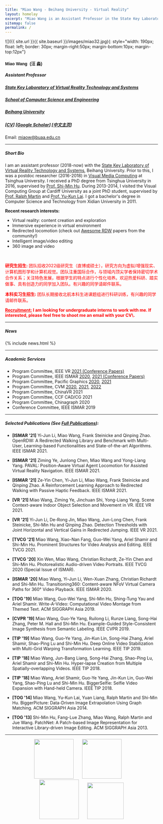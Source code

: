 ```yaml
---
title: "Miao Wang - Beihang University - Virtual Reality"
layout: homelay
excerpt: "Miao Wang is an Assistant Professor in the State Key Laboratory of Virtual Reality Technology and Systems at Beihang University"
sitemap: false
permalink: /
---
```


<!-- <center>
<figure>
  <img src="{{ site.url }}{{ site.baseurl }}/images/miaocircle.png" style="width: 180px">

</figure>
</center>
<br/> -->

<!-- ***
**I will join the Key State Laboratory of Virtual Reality and Systems, Beihang University in Oct. 2018.**

*** -->

![]({{ site.url }}{{ site.baseurl }}/images/miao32.jpg){: style="width: 190px; float: left; border: 30px; margin-right:50px; margin-bottom:10px; margin-top:12px"}

<!-- ###  **Miao Wang** -->

<div><h4 style="font-family: HelveticaNeue-Light, arial, 'Optima','aleSC', Helvetica Neue, Source Sans Pro,Arial"><b>Miao Wang &nbsp;(汪 淼)</b></h4> </div>

##### Assistant Professor 

##### [State Key Laboratory of Virtual Reality Technology and Systems](http://vrlab.buaa.edu.cn)

##### [School of Computer Science and Engineering](http://scse.buaa.edu.cn/index.htm)

<!-- ##### [Research Institute for Frontier Science](http://qyy.buaa.edu.cn/) -->

<!-- ##### School of Computer Science and Engineering -->

##### [Beihang University](https://www.buaa.edu.cn/)

##### [[CV](http://miaowang.me/CV.pdf)] [[Google Scholar](https://scholar.google.com/citations?user=BaOhbFsAAAAJ&hl=en)] [[中文主页](http://shi.buaa.edu.cn/wangmiao/zh_CN/index.htm)]


Email: [miaow@buaa.edu.cn]()  

<!-- ##### Office: Room G-703, New Main Building, Beihang University -->


<!-- [[中文主页](https://scholar.google.com/citations?user=AAwLfKUAAAAJ&hl=en)]  -->



<!-- ##### *Assistant Professor*

##### *Visual Computing Group.

##### *Key State Laboratory of Virtual Reality and Systems*

##### *Beihang University* -->

<!--2<br> -->


<!-- <p style="color:red">Our team is looking for passionate PhD students, master students and undergraduate intern students to do research in virtual reality, computer graphics and computer vision. If interested, [please feel free to send me an email with your resume.](mailto:miaowang.me@gmail.com)</p> -->

<!-- **北航虚拟现实技术与系统国家重点实验室可视媒体计算团队（胡事民教授团队）招收博士研究生、硕士研究生和北航有志于学术研究的优秀本科实习学生。研究课题包括：虚拟现实、计算机图形学和计算机视觉，请访问链接[关于招生]({{ site.url }}{{ site.baseurl }}/misc)查阅详细信息。** -->

***

##### **Short Bio** 


I am an assistant professor (2018-now) with the [State Key Laboratory of Virtual Reality Technology and Systems](http://vrlab.buaa.edu.cn), Beihang University. Prior to this, I was a postdoc researcher (2016-2018) in [Visual Media Computing](http://cg.cs.tsinghua.edu.cn) at Tsinghua University. I received a PhD degree from Tsinghua University in 2016, supervised by [Prof. Shi-Min Hu](http://cg.cs.tsinghua.edu.cn/prof_hu.htm). During 2013-2014, I visited the Visual Computing Group at Cardiff University as a joint PhD student, supervised by [Prof. Ralph Martin](https://www.cardiff.ac.uk/people/view/118143-martin-ralph) and [Prof. Yu-Kun Lai](https://users.cs.cf.ac.uk/Yukun.Lai/). I got a bachelor's degree in Computer Science and Technology from Xidian University in 2011. 

<!-- I am serving on the S&T Program Committee of [ISMAR 2020](http://ismar20.org) and Program Committees of [PG 2020](https://pg2020.org/) and [CVM 2020](http://iccvm.org/2020/). I was a Conference Committee member of [ISMAR 2019](http://ismar19.org) and reviewed technical papers for SIGGRAPH/SIGGRAPH Asia, IEEE VR, ISMAR, Pacific Graphics, CVM conferences, and ACM TOG, IEEE TVCG, Computer Graphics Forum, The Visual Computer, JCST, CVM journals. -->

<!-- My research goals are to computationally help humans create, explore, and edit visual media, especially for VR/AR.  -->

**Recent research interests:**

* Virtual reality: content creation and exploration
* Immersive experience in virtual environment
* Redirected locomotion (check out [Awesome RDW](https://github.com/yaoling1997/Awesome-RDW) papers from the community!)
* Intelligent image/video editing
* 360 image and video



<!-- <button type="button" class="btn btn-lg btn-primary"><a href="mailto:miaow@buaa.edu.cn" style="color:white">I am looking for undergraduate interns to work with me. If interested, please feel free to drop me an email.</a></button> -->

<br>

<p style="color:red"><b>研究生招生: </b>
团队招收2022级研究生（直博或硕士），研究方向为虚拟/增强现实、计算机图形学和计算机视觉。团队注重国际合作，与领域内顶尖学者保持密切学术合作关系；关注特色发展，根据学生的特点进行个性化培养。欢迎热爱科研、踏实做事、具有创造力的同学加入团队。有兴趣的同学请邮件联系。</p>

<p style="color:red"><b>本科实习生招生: </b>
团队长期接收北航本科生进课题组进行科研训练，有兴趣的同学请邮件联系。</p>

<p style="color:red"><b><u>Recruitment:</u> I am looking for undergraduate interns to work with me. If interested, please feel free to shoot me an email with your CV\.</b></p>





<!-- <alert class="btn btn-lg btn-primary"><a href="mailto:miaow@buaa.edu.cn" style="color:white">I am looking for undergraduate interns to work with me. If interested, please feel free to drop me an email.</a></button> -->
	


 <!-- **I am looking for undergraduate interns to work with me. If interested, please feel free to drop me an email.** -->

***

##### **News** 

{% include news.html %}

***

##### **Academic Services** 

+  Program Committee, IEEE VR [<u>2021 (Conference Papers)</u>](https://ieeevr.org/2021/)
+  Program Committee, IEEE ISMAR [<u>2020</u>](https://ismar20.org/), [<u>2021 (Conference Papers)</u>](https://ismar21.org/)
+  Program Committee, Pacific Graphics [<u>2020</u>](https://pg2020.org/), [<u>2021</u>](https://pg2021.org/)
+  Program Committee, CVM [<u>2020</u>](http://iccvm.org/2020/), [<u>2021</u>](http://iccvm.org/2021/), [<u>2022</u>](http://iccvm.org/2022/)
+  Program Committee, ChinaVR 2021
+  Program Committee, CCF CAD/CG 2021
+  Program Committee, Chinagraph 2020
+  Conference Committee, IEEE ISMAR 2019

***

<!-- ##### **Awards**

+ Young Elite Scientists Sponsorship Program by China Graphics Society, 2019
+ National Science and Technology Progress Award of China (Second Class Prize, 9th Achiever), 2018

*** -->

##### **Selected Publications** (See [Full Publications](http://miaowang.me/publications)):

+  **[ISMAR \'21]** Yi-Jun Li, Miao Wang, Frank Steinicke and Qinping Zhao. OpenRDW: A Redirected Walking Library and Benchmark with Multi-User, Learning-based Functionalities and State-of-the-art Algorithms. IEEE ISMAR 2021.

+  **[ISMAR \'21]** Ziming Ye, Junlong Chen, Miao Wang and Yong-Liang Yang. PAVAL: Position-Aware Virtual Agent Locomotion for Assisted Virtual Reality Navigation. IEEE ISMAR 2021.

+  **[ISMAR \'21]** Ze-Yin Chen, Yi-Jun Li, Miao Wang, Frank Steinicke and Qinping Zhao. A Reinforcement Learning Approach to Redirected Walking with Passive Haptic Feedback. IEEE ISMAR 2021.

+  **[VR \'21]** Miao Wang, Ziming Ye, Jinchuan Shi, Yong-Liang Yang. Scene Context-aware Indoor Object Selection and Movement in VR. IEEE VR 2021.

+  **[VR \'21]** Yi-Jun Li, De-Rong Jin, Miao Wang, Jun-Long Chen, Frank Steinicke, Shi-Min Hu and Qinping Zhao. Detection Thresholds with Joint Horizontal and Vertical Gains in Redirected Jumping. IEEE VR 2021.

+  **[TVCG \'21]** Miao Wang, Xiao-Nan Fang, Guo-Wei Yang, Ariel Shamir and Shi-Min Hu. Prominent Structures for Video Analysis and Editing. IEEE TVCG 2021.

+  **[TVCG \'20]** Xin Wen, Miao Wang, Christian Richardt, Ze-Yin Chen and Shi-Min Hu. Photorealistic Audio-driven Video Portraits. IEEE TVCG 2020 (Special Issue of ISMAR).

+  **[ISMAR \'20]** Miao Wang, Yi-Jun Li, Wen-Xuan Zhang, Christian Richardt and Shi-Min Hu. Transitioning360: Content-aware NFoV Virtual Camera Paths for 360° Video Playback. IEEE ISMAR 2020.


+  **[TOG \'19]** Miao Wang, Guo-Wei Yang, Shi-Min Hu, Shing-Tung Yau and Ariel Shamir. Write-A-Video: Computational Video Montage from Themed Text. ACM SIGGRAPH Asia 2019.


+  **[CVPR \'19]** Miao Wang, Guo-Ye Yang, Ruilong Li, Runze Liang, Song-Hai Zhang, Peter M. Hall and Shi-Min Hu. Example-Guided Style-Consistent Image Synthesis from Semantic Labeling. IEEE CVPR 2019.


+  **[TIP \'19]** Miao Wang, Guo-Ye Yang, Jin-Kun Lin, Song-Hai Zhang, Ariel Shamir, Shao-Ping Lu and Shi-Min Hu. Deep Online Video Stabilization with Multi-Grid Warping Transformation Learning. IEEE TIP 2019.

+  **[TIP \'18]** Miao Wang, Jun-Bang Liang, Song-Hai Zhang, Shao-Ping Lu, Ariel Shamir and Shi-Min Hu. Hyper-lapse Creation from Multiple Spatially-overlapping Videos. IEEE TIP 2018.

+  **[TIP \'18]** Miao Wang, Ariel Shamir, Guo-Ye Yang, Jin-Kun Lin, Guo-Wei Yang, Shao-Ping Lu and Shi-Min Hu. BiggerSelfie: Selfie Video Expansion with Hand-held Camera. IEEE TIP 2018.

+  **[TOG \'14]** Miao Wang, Yu-Kun Lai, Yuan Liang, Ralph Martin and Shi-Min Hu. BiggerPicture: Data-Driven Image Extrapolation Using Graph Matching. ACM SIGGRAPH Asia 2014.

+ **[TOG \'13]** Shi-Min Hu, Fang-Lue Zhang, Miao Wang, Ralph Martin and Jue Wang. PatchNet: A Patch-based Image Representation for Interactive Library-driven Image Editing. ACM SIGGRAPH Asia 2013.

***

<!-- **Selected awards**:

+ ###### Science and Technology Progress Award, Chinese Institute of Electronics, 2017
+ ###### Best Paper Honorable Mention Award, CVM 2016, Cardiff, UK.

*** -->









<!-- **I am looking for passionate Master students (full time) and Undergraduate students (intern) to work with me** [(more info)]({{ site.url }}{{ site.baseurl }}/vacancies) **!** -->
 
 
<!-- <p style="text-align:center;">Institutions where I have studied or worked:</p> -->
<!-- <figure class="fourth" style="text-align:center;">
  <img src="{{ site.url }}{{ site.baseurl }}/images/vrlab_logo.jpg" style="width: 500px">
</figure>
 -->
<!-- <p style="text-align:center;">Institutions where I have studied or worked:</p> -->
<figure class="fourth" style="text-align:center;">
  <img src="{{ site.url }}{{ site.baseurl }}/images/beihang_logo.jpg" style="width: 130px">&nbsp;&nbsp;&nbsp;&nbsp;&nbsp;&nbsp;
  <img src="{{ site.url }}{{ site.baseurl }}/images/tsinghua_logo.png" style="width: 130px">&nbsp;&nbsp;&nbsp;&nbsp;&nbsp;&nbsp;
  <img src="{{ site.url }}{{ site.baseurl }}/images/xidian_logo2.jpg" style="width: 130px">&nbsp;&nbsp;&nbsp;&nbsp;&nbsp;&nbsp;
  <img src="{{ site.url }}{{ site.baseurl }}/images/cardiff_logo2.jpg" style="width: 120px">
</figure>








